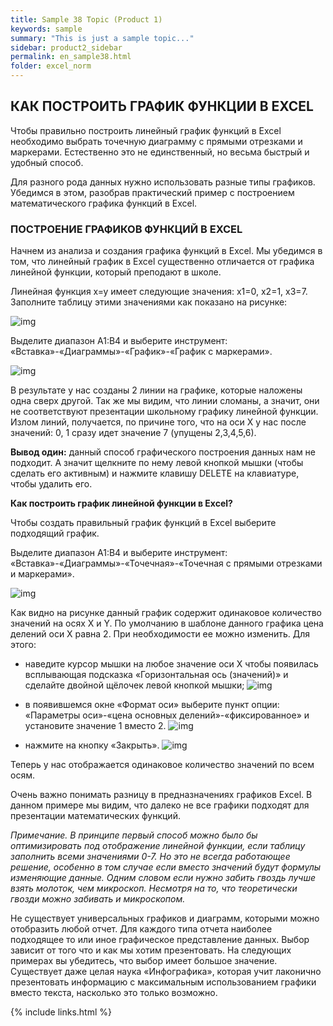 ```yaml
---
title: Sample 38 Topic (Product 1)
keywords: sample
summary: "This is just a sample topic..."
sidebar: product2_sidebar
permalink: en_sample38.html
folder: excel_norm
---
```


## КАК ПОСТРОИТЬ ГРАФИК ФУНКЦИИ В EXCEL

Чтобы правильно построить линейный график функций в Excel необходимо выбрать точечную диаграмму с прямыми отрезками и маркерами. Естественно это не единственный, но весьма быстрый и удобный способ.

Для разного рода данных нужно использовать разные типы графиков. Убедимся в этом, разобрав практический пример с построением математического графика функций в Excel.

### ПОСТРОЕНИЕ ГРАФИКОВ ФУНКЦИЙ В EXCEL

Начнем из анализа и создания графика функций в Excel. Мы убедимся в том, что линейный график в Excel существенно отличается от графика линейной функции, который преподают в школе.

Линейная функция x=y имеет следующие значения: x1=0, x2=1, x3=7. Заполните таблицу этими значениями как показано на рисунке:

![img](/images/img.png)

Выделите диапазон A1:B4 и выберите инструмент: «Вставка»-«Диаграммы»-«График»-«График с маркерами».

![img](/images/img.png)

В результате у нас созданы 2 линии на графике, которые наложены одна сверх другой. Так же мы видим, что линии сломаны, а значит, они не соответствуют презентации школьному графику линейной функции. Излом линий, получается, по причине того, что на оси X у нас после значений: 0, 1 сразу идет значение 7 (упущены 2,3,4,5,6).

**Вывод один:** данный способ графического построения данных нам не подходит. А значит щелкните по нему левой кнопкой мышки (чтобы сделать его активным) и нажмите клавишу DELETE на клавиатуре, чтобы удалить его.

**Как построить график линейной функции в Excel?**

Чтобы создать правильный график функций в Excel выберите подходящий график.

Выделите диапазон A1:B4 и выберите инструмент: «Вставка»-«Диаграммы»-«Точечная»-«Точечная с прямыми отрезками и маркерами».

![img](/images/img.png)

Как видно на рисунке данный график содержит одинаковое количество значений на осях X и Y. По умолчанию в шаблоне данного графика цена делений оси X равна 2. При необходимости ее можно изменить. Для этого:

* наведите курсор мышки на любое значение оси X чтобы появилась всплывающая подсказка «Горизонтальная ось (значений)» и сделайте двойной щёлочек левой кнопкой мышки;
        ![img](/images/img.png)
    
* в появившемся окне «Формат оси» выберите пункт опции: «Параметры оси»-«цена основных делений»-«фиксированное» и установите значение 1 вместо 2.
        ![img](/images/img.png)
    
* нажмите на кнопку «Закрыть».
        ![img](/images/img.png)

Теперь у нас отображается одинаковое количество значений по всем осям.

Очень важно понимать разницу в предназначениях графиков Excel. В данном примере мы видим, что далеко не все графики подходят для презентации математических функций.

_Примечание. В принципе первый способ можно было бы оптимизировать под отображение линейной функции, если таблицу заполнить всеми значениями 0-7. Но это не всегда работающее решение, особенно в том случае если вместо значений будут формулы изменяющие данные. Одним словом если нужно забить гвоздь лучше взять молоток, чем микроскоп. Несмотря на то, что теоретически гвозди можно забивать и микроскопом._

Не существует универсальных графиков и диаграмм, которыми можно отобразить любой отчет. Для каждого типа отчета наиболее подходящее то или иное графическое представление данных. Выбор зависит от того что и как мы хотим презентовать. На следующих примерах вы убедитесь, что выбор имеет большое значение. Существует даже целая наука «Инфографика», которая учит лаконично презентовать информацию с максимальным использованием графики вместо текста, насколько это только возможно.

{% include links.html %}